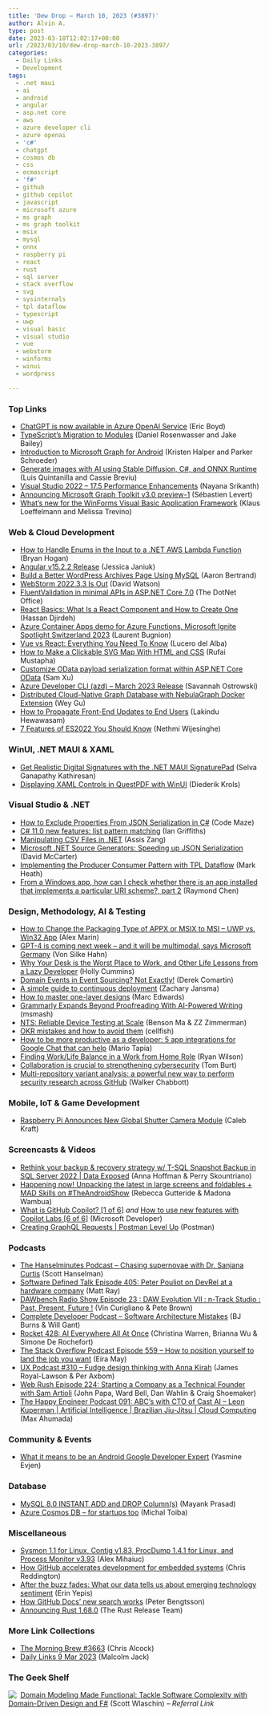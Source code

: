 ```yaml
---
title: 'Dew Drop – March 10, 2023 (#3897)'
author: Alvin A.
type: post
date: 2023-03-10T12:02:17+00:00
url: /2023/03/10/dew-drop-march-10-2023-3897/
categories:
  - Daily Links
  - Development
tags:
  - .net maui
  - ai
  - android
  - angular
  - asp.net core
  - aws
  - azure developer cli
  - azure openai
  - 'c#'
  - chatgpt
  - cosmos db
  - css
  - ecmascript
  - 'f#'
  - github
  - github copilot
  - javascript
  - microsoft azure
  - ms graph
  - ms graph toolkit
  - msix
  - mysql
  - onnx
  - raspberry pi
  - react
  - rust
  - sql server
  - stack overflow
  - svg
  - sysinternals
  - tpl dataflow
  - typescript
  - uwp
  - visual basic
  - visual studio
  - vue
  - webstorm
  - winforms
  - winui
  - wordpress

---
```

### <a name="top"></a>Top Links

  * <a href="https://azure.microsoft.com/blog/chatgpt-is-now-available-in-azure-openai-service/" target="_blank" rel="noopener">ChatGPT is now available in Azure OpenAI Service</a> (Eric Boyd)
  * <a href="https://devblogs.microsoft.com/typescript/typescripts-migration-to-modules/" target="_blank" rel="noopener">TypeScript’s Migration to Modules</a> (Daniel Rosenwasser and Jake Bailey)
  * <a href="https://devblogs.microsoft.com/surface-duo/microsoft-graph-android/" target="_blank" rel="noopener">Introduction to Microsoft Graph for Android</a> (Kristen Halper and Parker Schroeder)
  * <a href="https://devblogs.microsoft.com/dotnet/generate-ai-images-stable-diffusion-csharp-onnx-runtime/" target="_blank" rel="noopener">Generate images with AI using Stable Diffusion, C#, and ONNX Runtime</a> (Luis Quintanilla and Cassie Breviu)
  * <a href="https://devblogs.microsoft.com/visualstudio/visual-studio-2022-17-5-performance-enhancements/" target="_blank" rel="noopener">Visual Studio 2022 – 17.5 Performance Enhancements</a> (Nayana Srikanth)
  * <a href="https://devblogs.microsoft.com/microsoft365dev/microsoft-graph-toolkit-v3-0-preview-1/" target="_blank" rel="noopener">Announcing Microsoft Graph Toolkit v3.0 preview-1</a> (Sébastien Levert)
  * <a href="https://devblogs.microsoft.com/dotnet/update-to-winforms-vb-appframework/" target="_blank" rel="noopener">What’s new for the WinForms Visual Basic Application Framework</a> (Klaus Loeffelmann and Melissa Trevino)

### <a name="web"></a>Web & Cloud Development

  * <a href="https://nodogmablog.bryanhogan.net/2023/03/how-to-handle-enums-in-the-input-to-a-net-aws-lambda-function/" target="_blank" rel="noopener">How to Handle Enums in the Input to a .NET AWS Lambda Function</a> (Bryan Hogan)
  * <a href="https://github.com/angular/angular/releases/tag/15.2.2" target="_blank" rel="noopener">Angular v15.2.2 Release</a> (Jessica Janiuk)
  * <a href="https://www.red-gate.com/simple-talk/blogs/wordpress-archives-page-mysql/" target="_blank" rel="noopener">Build a Better WordPress Archives Page Using MySQL</a> (Aaron Bertrand)
  * <a href="https://blog.jetbrains.com/webstorm/2023/03/webstorm-2022-3-3/" target="_blank" rel="noopener">WebStorm 2022.3.3 Is Out</a> (David Watson)
  * <a href="https://www.dotnetoffice.com/2023/03/fluentvalidation-in-minimal-apis-in.html" target="_blank" rel="noopener">FluentValidation in minimal APIs in ASP.NET Core 7.0</a> (The DotNet Office)
  * <a href="https://www.telerik.com/blogs/react-basics-what-component-how-create-one" target="_blank" rel="noopener">React Basics: What Is a React Component and How to Create One</a> (Hassan Djirdeh)
  * <a href="http://www.youtube.com/watch?v=gr50OlsK06M" target="_blank" rel="noopener">Azure Container Apps demo for Azure Functions, Microsoft Ignite Spotlight Switzerland 2023</a> (Laurent Bugnion)
  * <a href="https://www.sitepoint.com/vue-vs-react/?utm_source=rss" target="_blank" rel="noopener">Vue vs React: Everything You Need To Know</a> (Lucero del Alba)
  * <a href="https://www.freecodecamp.org/news/how-to-make-clickable-svg-map-html-css/" target="_blank" rel="noopener">How to Make a Clickable SVG Map With HTML and CSS</a> (Rufai Mustapha)
  * <a href="https://devblogs.microsoft.com/odata/customize-odata-payload-serialization-format-within-asp-net-core-odata/" target="_blank" rel="noopener">Customize OData payload serialization format within ASP.NET Core OData</a> (Sam Xu)
  * <a href="https://devblogs.microsoft.com/azure-sdk/azure-developer-cli-azd-march-2023-release/" target="_blank" rel="noopener">Azure Developer CLI (azd) – March 2023 Release</a> (Savannah Ostrowski)
  * <a href="https://www.docker.com/blog/distributed-cloud-native-graph-database-nebulagraph-docker-extension/" target="_blank" rel="noopener">Distributed Cloud-Native Graph Database with NebulaGraph Docker Extension</a> (Wey Gu)
  * <a href="https://www.syncfusion.com/blogs/post/propagate-front-end-updates.aspx?utm_source=alvinashcraft&utm_medium=email&utm_campaign=alvinashcraft_blog_edmmar23" target="_blank" rel="noopener">How to Propagate Front-End Updates to End Users</a> (Lakindu Hewawasam)
  * <a href="https://www.syncfusion.com/blogs/post/7-features-of-es2022.aspx?utm_source=alvinashcraft&utm_medium=email&utm_campaign=alvinashcraft_blog_edmmar23" target="_blank" rel="noopener">7 Features of ES2022 You Should Know</a> (Nethmi Wijesinghe)

### <a name="silverlight"></a>WinUI, .NET MAUI & XAML

  * <a href="https://www.syncfusion.com/blogs/post/dotnet-maui-signaturepad.aspx?utm_source=alvinashcraft&utm_medium=email&utm_campaign=alvinashcraft_blog_edmmar23" target="_blank" rel="noopener">Get Realistic Digital Signatures with the .NET MAUI SignaturePad</a> (Selva Ganapathy Kathiresan)
  * <a href="https://xamlbrewer.wordpress.com/2023/03/09/displaying-xaml-controls-in-questpdf-with-winui/" target="_blank" rel="noopener">Displaying XAML Controls in QuestPDF with WinUI</a> (Diederik Krols)

### <a name="dotnet"></a>Visual Studio & .NET

  * <a href="https://code-maze.com/csharp-exclude-properties-from-json-serialization/" target="_blank" rel="noopener">How to Exclude Properties From JSON Serialization in C#</a> (Code Maze)
  * <a href="https://endjin.com/blog/2023/03/dotnet-csharp-11-pattern-matching-lists.html" target="_blank" rel="noopener">C# 11.0 new features: list pattern matching</a> (Ian Griffiths)
  * <a href="https://www.telerik.com/blogs/manipulating-csv-files-dotnet" target="_blank" rel="noopener">Manipulating CSV Files in .NET</a> (Assis Zang)
  * <a href="https://dotnettips.wordpress.com/2023/03/09/microsoft-net-source-generators-speeding-up-json-serialization/" target="_blank" rel="noopener">Microsoft .NET Source Generators: Speeding up JSON Serialization</a> (David McCarter)
  * <a href="https://markheath.net/post/producer-consumer-pattern-tpl" target="_blank" rel="noopener">Implementing the Producer Consumer Pattern with TPL Dataflow</a> (Mark Heath)
  * <a href="https://devblogs.microsoft.com/oldnewthing/20230309-00/?p=107922" target="_blank" rel="noopener">From a Windows app, how can I check whether there is an app installed that implements a particular URI scheme?, part 2</a> (Raymond Chen)

### <a name="design"></a>Design, Methodology, AI & Testing

  * <a href="https://www.advancedinstaller.com/change-packaging-type-of-appx-msix-to-msi-exe.html" target="_blank" rel="noopener">How to Change the Packaging Type of APPX or MSIX to MSI &#8211; UWP vs. Win32 App</a> (Alex Marin)
  * <a href="https://www.heise.de/news/GPT-4-is-coming-next-week-and-it-will-be-multimodal-says-Microsoft-Germany-7540972.html" target="_blank" rel="noopener">GPT-4 is coming next week – and it will be multimodal, says Microsoft Germany</a> (Von Silke Hahn)
  * <a href="http://hollycummins.com/default-mode-network/" target="_blank" rel="noopener">Why Your Desk is the Worst Place to Work, and Other Life Lessons from a Lazy Developer</a> (Holly Cummins)
  * <a href="https://codeopinion.com/domain-events-in-event-sourcing-not-exactly/" target="_blank" rel="noopener">Domain Events in Event Sourcing? Not Exactly!</a> (Derek Comartin)
  * <a href="https://www.architect.io/blog/2023-03-09/a-simple-guide-to-continuous-deployment/" target="_blank" rel="noopener">A simple guide to continuous deployment</a> (Zachary Jansma)
  * <a href="https://www.sketch.com/blog/one-layer-designs/" target="_blank" rel="noopener">How to master one-layer designs</a> (Marc Edwards)
  * <a href="https://slashdot.org/story/23/03/09/1553231/grammarly-expands-beyond-proofreading-with-ai-powered-writing?utm_source=rss1.0mainlinkanon&utm_medium=feed" target="_blank" rel="noopener">Grammarly Expands Beyond Proofreading With AI-Powered Writing</a> (msmash)
  * <a href="https://netflixtechblog.com/nts-reliable-device-testing-at-scale-43139ae05382?source=rss----2615bd06b42e---4" target="_blank" rel="noopener">NTS: Reliable Device Testing at Scale</a> (Benson Ma & ZZ Zimmerman)
  * <a href="http://blog.cellfish.se/2023/03/okr-mistakes-and-how-to-avoid-them.html" target="_blank" rel="noopener">OKR mistakes and how to avoid them</a> (cellfish)
  * <a href="http://developers.googleblog.com/2023/03/how-to-be-more-productive-as-developer-5-app-integrations-for-google-chat-that-can-help.html" target="_blank" rel="noopener">How to be more productive as a developer: 5 app integrations for Google Chat that can help</a> (Mario Tapia)
  * <a href="https://www.simplethread.com/finding-work-life-balance-in-a-work-from-home-role/" target="_blank" rel="noopener">Finding Work/Life Balance in a Work from Home Role</a> (Ryan Wilson)
  * <a href="https://blogs.microsoft.com/on-the-issues/2023/03/09/national-cybersecurity-strategy-cyber-readiness/" target="_blank" rel="noopener">Collaboration is crucial to strengthening cybersecurity</a> (Tom Burt)
  * <a href="https://github.blog/2023-03-09-multi-repository-variant-analysis-a-powerful-new-way-to-perform-security-research-across-github/" target="_blank" rel="noopener">Multi-repository variant analysis: a powerful new way to perform security research across GitHub</a> (Walker Chabbott)

### <a name="mobile"></a>Mobile, IoT & Game Development

  * <a href="https://makezine.com/article/maker-news/raspberry-pi-announces-new-global-shutter-camera-module/" target="_blank" rel="noopener">Raspberry Pi Announces New Global Shutter Camera Module</a> (Caleb Kraft)

### <a name="videos"></a>Screencasts & Videos

  * <a href="http://www.youtube.com/watch?v=pb16bAzRJFw" target="_blank" rel="noopener">Rethink your backup & recovery strategy w/ T-SQL Snapshot Backup in SQL Server 2022 | Data Exposed</a> (Anna Hoffman & Perry Skountriano)
  * <a href="http://android-developers.googleblog.com/2023/03/the-android-show-blog.html" target="_blank" rel="noopener">Happening now! Unpacking the latest in large screens and foldables + MAD Skills on #TheAndroidShow</a> (Rebecca Gutteride & Madona Wambua)
  * <a href="http://www.youtube.com/watch?v=QG1E0SCqqW8" target="_blank" rel="noopener">What is GitHub Copilot? [1 of 6]</a> _and_ <a href="http://www.youtube.com/watch?v=tl_KQr4xxRM" target="_blank" rel="noopener">How to use new features with Copilot Labs [6 of 6]</a> (Microsoft Developer)
  * <a href="http://www.youtube.com/watch?v=Zq7H8kYIQIU" target="_blank" rel="noopener">Creating GraphQL Requests | Postman Level Up</a> (Postman)

### <a name="podcasts"></a>Podcasts

  * <a href="https://www.hanselminutes.com/883/chasing-supernovae-with-dr-sanjana-curtis" target="_blank" rel="noopener">The Hanselminutes Podcast &#8211; Chasing supernovae with Dr. Sanjana Curtis</a> (Scott Hanselman)
  * <a href="https://www.softwaredefinedtalk.com/405" target="_blank" rel="noopener">Software Defined Talk Episode 405: Peter Pouliot on DevRel at a hardware company</a> (Matt Ray)
  * <a href="https://dawbench.libsyn.com/episode-23-daw-evolution-vii-ntrack-past-present-future" target="_blank" rel="noopener">DAWbench Radio Show Episode 23 : DAW Evolution VII : n-Track Studio : Past, Present, Future !</a> (Vin Curigliano & Pete Brown)
  * <a href="https://completedeveloperpodcast.com/software-architecture-mistakes/" target="_blank" rel="noopener">Complete Developer Podcast &#8211; Software Architecture Mistakes</a> (BJ Burns & Will Gant)
  * <a href="http://relay.fm/rocket/428" target="_blank" rel="noopener">Rocket 428: AI Everywhere All At Once</a> (Christina Warren, Brianna Wu & Simone De Rochefort)
  * <a href="https://stackoverflow.blog/2023/03/10/how-to-position-yourself-to-land-the-job-you-want/" target="_blank" rel="noopener">The Stack Overflow Podcast Episode 559 &#8211; How to position yourself to land the job you want</a> (Eira May)
  * <a href="https://uxpodcast.com/310-anna-kirah-fudge-design-thinking/" target="_blank" rel="noopener">UX Podcast #310 &#8211; Fudge design thinking with Anna Kirah</a> (James Royal-Lawson & Per Axbom)
  * <a href="https://www.webrush.io/episodes/episode-224-starting-a-company-as-a-technical-founder-with-sam-artioli" target="_blank" rel="noopener">Web Rush Episode 224: Starting a Company as a Technical Founder with Sam Artioli</a> (John Papa, Ward Bell, Dan Wahlin & Craig Shoemaker)
  * <a href="https://oasisofcourage.com/091-abcs-with-cto-of-cast-ai-leon-kuperman-artificial-intelligence-brazilian-jiu-jitsu-cloud-computing/" target="_blank" rel="noopener">The Happy Engineer Podcast 091: ABC’s with CTO of Cast AI – Leon Kuperman | Artificial Intelligence | Brazilian Jiu-Jitsu | Cloud Computing</a> (Max Ahumada)

### <a name="events"></a>Community & Events

  * <a href="http://android-developers.googleblog.com/2023/03/android-google-developer-experts.html" target="_blank" rel="noopener">What it means to be an Android Google Developer Expert</a> (Yasmine Evjen)

### <a name="sql"></a>Database

  * <a href="https://blogs.oracle.com/post/mysql-80-instant-add-drop-columns" target="_blank" rel="noopener">MySQL 8.0 INSTANT ADD and DROP Column(s)</a> (Mayank Prasad)
  * <a href="https://devblogs.microsoft.com/cosmosdb/azure-cosmos-db-for-startups-too/" target="_blank" rel="noopener">Azure Cosmos DB – for startups too</a> (Michal Toiba)

### <a name="misc"></a>Miscellaneous

  * <a href="https://techcommunity.microsoft.com/t5/sysinternals-blog/sysmon-1-1-for-linux-contig-v1-83-procdump-1-4-1-for-linux-and/ba-p/3764299" target="_blank" rel="noopener">Sysmon 1.1 for Linux, Contig v1.83, ProcDump 1.4.1 for Linux, and Process Monitor v3.93</a> (Alex Mihaiuc)
  * <a href="https://github.blog/2023-03-09-how-github-accelerates-development-for-embedded-systems/" target="_blank" rel="noopener">How GitHub accelerates development for embedded systems</a> (Chris Reddington)
  * <a href="https://stackoverflow.blog/2023/03/09/after-the-buzz-fades-what-our-data-tells-us-about-emerging-technology-sentiment/" target="_blank" rel="noopener">After the buzz fades: What our data tells us about emerging technology sentiment</a> (Erin Yepis)
  * <a href="https://github.blog/2023-03-09-how-github-docs-new-search-works/" target="_blank" rel="noopener">How GitHub Docs’ new search works</a> (Peter Bengtsson)
  * <a href="https://blog.rust-lang.org/2023/03/09/Rust-1.68.0.html" target="_blank" rel="noopener">Announcing Rust 1.68.0</a> (The Rust Release Team)

### <a name="links"></a>More Link Collections

  * <a href="https://blog.cwa.me.uk/2023/03/10/the-morning-brew-3663/" target="_blank" rel="noopener">The Morning Brew #3663</a> (Chris Alcock)
  * <a href="http://inquisitorjax.blogspot.com/2023/03/daily-links-9-mar-2023.html" target="_blank" rel="noopener">Daily Links 9 Mar 2023</a> (Malcolm Jack)

### <a name="shelf"></a>The Geek Shelf

<a href="https://www.amazon.com/dp/1680502549/?tag=amavin-20" target="_blank" rel="noopener"><img decoding="async" align="left" style="margin: 0px 4px 0px 0px; border: 0px currentcolor; border-image: none; float: left; display: inline; background-image: none;" src="https://m.media-amazon.com/images/I/4148eQiqL3L._SS135_.jpg" border="0" /></a>&nbsp;<a href="https://www.amazon.com/dp/1680502549/?tag=amavin-20" target="_blank" rel="noopener">Domain Modeling Made Functional: Tackle Software Complexity with Domain-Driven Design and F#</a> (Scott Wlaschin) _&#8211; Referral Link_